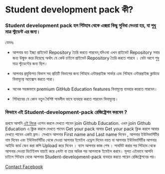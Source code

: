 
# Student development pack কী?

### Student development pack হল গিটহাব থেকে এক্সরা কিছু সুবিধা দেওয়া হয়, যা শুধু মাত্র স্টুডেন্ট এর জন্য।

যেমনঃ
- আপনার যত ইচ্ছা প্রাইভেট Repository তৈরি করতে পারবেন,যদিওবা  এখন প্রাইভেট Repository সবার জন্য উন্মুক্ত করে দিয়েছে অর্থাৎ যে কেউ চাইলে প্রাইভেট Repository তৈরি করতে পারবে । যেটা আগে  শুধু মাত্র স্টুডেন্টের জন্য ছিল। 

- আপনার প্রযুক্তিগত বিভাগ সহ প্রতিটি বিভাগের জন্য গিটহাব এন্টারপ্রাইজ সার্ভার এবং গিটহাব এন্টারপ্রাইজ ক্লাউডে বিনামূল্যে অ্যাক্সেস করতে পারা।

- অনেক সহজভাবে premium GitHub Education features বিনামূল্যে ব্যবহার করেতে পারবেন।

- গিটহাবের যে কোন নতুন বৈশিষ্ট সাবলীল ভাবে ব্যবহার করতে পারবেন বিনামূল্যে।

### কিভাবে এই Student-development-pack রেজিষ্ট্রেশন করবেন ?


প্রথমে আপনি [এই লিংক](https://education.github.com/students) ওপেন করলে  দেখতে পাবেন join Github Education. এখন join Github Education  এ ক্লিক করলে দেখতে পাবেন Get your pack আবার Get your pack ক্লিক করলে আবার দেখতে পাবেন একটা ফ্রম। সেখানে আপনার First name and Last name  দিবেন , আপনার ইউনিভার্সিটির নাম দিবেন এবং ইউনিভার্সিটির  থেকে দেওয়া আপনার ইমেইল এড্রেস দিবেন নয়ত বা আপনার ইউনিভার্সিটির আপনার আইডি কার্ড স্কেন করা কপি Upload  করে দিবেন । ব্যাস আপনার কাজ শেষ । সাবমিট করার পর গিটহাব থেকে আপনার দেওয়া ডিটেইলস যাচাই করে ৫ঘন্টা বা তার অধিক পর আপনাকে ইমেইল করবে।
মূলত এইভাবে আপনি চাইলে  গিটহাব থেকে আপনার Student-development-pack ব্যবহার করতে পারেন রেজিষ্ট্রেশনের পর।


<a href="https://www.facebook.com/profile.php?id=100007519157769" class="btn btn-primary">Contact Facebook</a>

